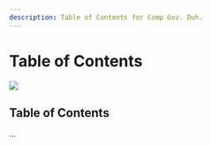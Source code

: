 ```yaml
---
description: Table of Contents for Comp Gov. Duh.
---
```


# Table of Contents

![](https://og-cards.vercel.app/AP%20Comparative%20Government.png?theme=light&md=1&fontSize=225px)

## Table of Contents

...


